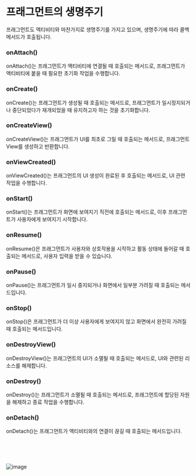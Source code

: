 # 프래그먼트의 생명주기
프래그먼트도 액티비티와 마찬가지로 생명주기를 가지고 있으며, 생명주기에 따라 콜백 메서드가 호출됩니다.

### onAttach()
onAttach()는 프래그먼트가 액티비티에 연결될 때 호출되는 메서드로, 프래그먼트가 액티비티에 붙을 때 필요한 초기화 작업을 수행합니다.

### onCreate()
onCreate()는 프래그먼트가 생성될 때 호출되는 메서드로, 프래그먼트가 일시정지되거나 중단되었다가 재개되었을 때 유지하고자 하는 것을 초기화합니다.

### onCreateView()
onCreateView()는 프래그먼트가 UI를 최초로 그릴 때 호출되는 메서드로, 프래그먼트 View를 생성하고 반환합니다.

### onViewCreated()
onViewCreated()는 프래그먼트의 UI 생성이 완료된 후 호출되는 메서드로, UI 관련 작업을 수행합니다.

### onStart()
onStart()는 프래그먼트가 화면에 보여지기 직전에 호출되는 메서드로, 이후 프래그먼트가 사용자에게 보여지기 시작합니다.

### onResume()
onResume()은 프래그먼트가 사용자와 상호작용을 시작하고 활동 상태에 들어갈 때 호출되는 메서드로, 사용자 입력을 받을 수 있습니다.

### onPause()
onPause()는 프래그먼트가 일시 중지되거나 화면에서 일부분 가려질 때 호출되는 메서드입니다.

### onStop()
onStop()은 프래그먼트가 더 이상 사용자에게 보여지지 않고 화면에서 완전히 가려질 때 호출되는 메서드입니다.

### onDestroyView()
onDestroyView()는 프래그먼트의 UI가 소멸될 때 호출되는 메서드로, UI와 관련된 리소스를 해제합니다.

### onDestroy()
onDestroy()는 프래그먼트가 소멸될 때 호출되는 메서드로, 프래그먼트에 할당된 자원을 해제하고 종료 작업을 수행합니다.

### onDetach()
onDetach()는 프래그먼트가 액티비티와의 연결이 끊길 때 호출되는 메서드입니다.


<br>
<br>
<br>

![image](https://github.com/sdhong0609/Tech-Study/assets/78577085/222f49b4-fbd4-471b-9b5f-f3caac3a8550)

